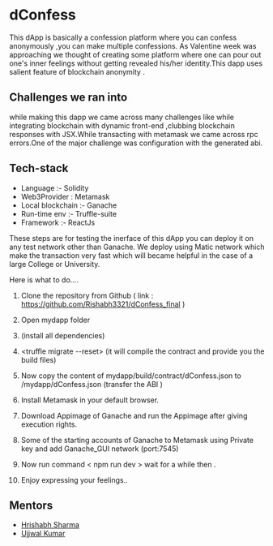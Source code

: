 # dConfess

This dApp is basically a confession platform where you can confess anonymously ,you can make multiple confessions.
As Valentine week was approaching we thought of creating some platform where one can pour out one's inner feelings without
getting revealed his/her identity.This dapp uses salient feature of blockchain anonymity .

## Challenges we ran into

while making this dapp we came across many challenges like while integrating blockchain with dynamic front-end ,clubbing
blockchain responses with JSX.While transacting with metamask we came across rpc errors.One of the major challenge was configuration with
the generated abi.

## Tech-stack

- Language :- Solidity
- Web3Provider : Metamask
- Local blockchain :- Ganache
- Run-time env :- Truffle-suite
- Framework :- ReactJs

These steps are for testing the inerface of this dApp you can deploy it on any test network other than Ganache.
We deploy using Matic network which make the transaction very fast which will became helpful in the case of a large College or University.

Here is what to do....

1. Clone the repository from Github ( link : https://github.com/Rishabh3321/dConfess_final )

2. Open mydapp folder

3. <npm install> (install all dependencies)

4. <truffle migrate --reset> (it will compile the contract and provide you the build files)

5. Now copy the content of mydapp/build/contract/dConfess.json to /mydapp/dConfess.json (transfer the ABI )

6. Install Metamask in your default browser.

7. Download Appimage of Ganache and run the Appimage after giving execution rights.

8. Some of the starting accounts of Ganache to Metamask using Private key and add Ganache_GUI network (port:7545)

9. Now run command < npm run dev > wait for a while then .

10. Enjoy expressing your feelings..

## Mentors

- [Hrishabh Sharma](https://github.com/Sharma-Hrishabh)
- [Ujjwal Kumar](https://github.com/Ujjwal0501)
